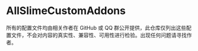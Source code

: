 # AllSlimeCustomAddons

所有的配置文件均由相关作者在 GitHub 或 QQ 群公开提供，此仓库仅列出这些配置文件，不会对内容的真实性、兼容性、可用性进行检验。出现任何问题请寻找作者。
